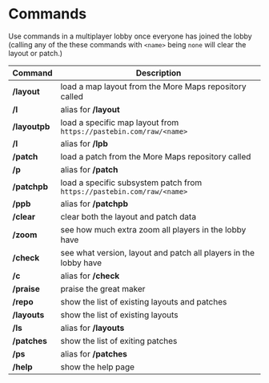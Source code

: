 # Commands
Use commands in a multiplayer lobby once everyone has joined the lobby (calling any of the these commands with `<name>` being `none` will clear the layout or patch.)

| Command              | Description
| -------------------- | -----------------------
| **/layout <name>**   | load a map layout from the More Maps repository called <name>
| **/l <name>**        | alias for **/layout <name>**
| **/layoutpb <name>** | load a specific map layout from `https://pastebin.com/raw/<name>`
| **/l <name>**        | alias for **/lpb <name>**
| **/patch <name>**    | load a patch from the More Maps repository called <name>
| **/p <name>**        | alias for **/patch <name>**
| **/patchpb <name>**  | load a specific subsystem patch from `https://pastebin.com/raw/<name>`
| **/ppb <name>**      | alias for **/patchpb <name>**
| **/clear**           | clear both the layout and patch data
| **/zoom**            | see how much extra zoom all players in the lobby have
| **/check**           | see what version, layout and patch all players in the lobby have
| **/c**               | alias for **/check**
| **/praise**          | praise the great maker
| **/repo**            | show the list of existing layouts and patches
| **/layouts**         | show the list of existing layouts
| **/ls**              | alias for **/layouts**
| **/patches**         | show the list of exiting patches
| **/ps**              | alias for **/patches**
| **/help**            | show the help page
